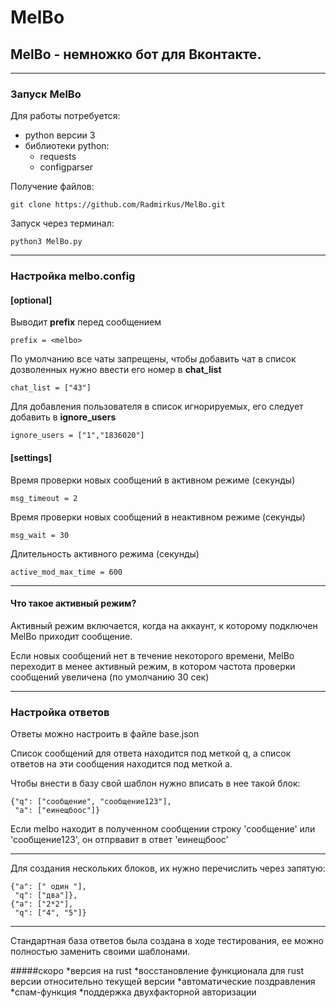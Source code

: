 # MelBo

## **MelBo** - немножко бот для Вконтакте.
---
### Запуск MelBo

Для работы потребуется:
* python версии 3
* библиотеки python:
  * requests
  * configparser

Получение файлов:

    git clone https://github.com/Radmirkus/MelBo.git

Запуск через терминал:

    python3 MelBo.py

---
### Настройка melbo.config

#### [optional]

Выводит **prefix** перед сообщением

    prefix = <melbo>   

По умолчанию все чаты запрещены, чтобы добавить чат в список дозволенных нужно ввести его номер в **chat_list**

    chat_list = ["43"]

Для добавления пользователя в список игнорируемых, его следует добавить в **ignore_users**

    ignore_users = ["1","1836020"]

#### [settings]

Время проверки новых сообщений в активном режиме (секунды)

    msg_timeout = 2
    
Время проверки новых сообщений в неактивном режиме (секунды)

    msg_wait = 30
    
Длительность активного режима (секунды)

    active_mod_max_time = 600
    
---
#### Что такое активный режим?
Активный режим включается, когда на аккаунт, к которому подключен MelBo приходит сообщение.

Если новых сообщений нет в течение некоторого времени, MelBo переходит в менее активный режим, в котором частота проверки сообщений увеличена (по умолчанию 30 сек)
***
### Настройка ответов
Ответы можно настроить в файле base.json

Список сообщений для ответа находится под меткой q, а список ответов на эти сообщения находится под меткой a.

Чтобы внести в базу свой шаблон нужно вписать в нее такой блок:

```
{"q": ["сообщение", "сообщение123"],
 "a": ["еинещбоос"]}
```
Если melbo находит в полученном сообщении строку 'сообщение' или 'сообщение123', он отпрвавит в ответ 'еинещбоос'

---
Для создания нескольких блоков, их нужно перечислить через запятую:
```
{"a": [" один "],
 "q": ["два"]},
{"a": ["2*2"],
 "q": ["4", "5"]}
```

---
Стандартная база ответов была создана в ходе тестирования, ее можно полностью заменить своими шаблонами.

#####скоро
*версия на rust
*восстановление функционала для rust версии относительно текущей версии
*автоматические поздравления
*спам-функция
*поддержка двухфакторной авторизации
